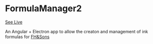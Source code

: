 # FormulaManager2

[See Live](https://screenprintingsuppliescanada.com/FormulaManager/)

An Angular + Electron app to allow the creaton and management of ink formulas for [FH&Sons](https://screenprintingsuppliescanada.com)
